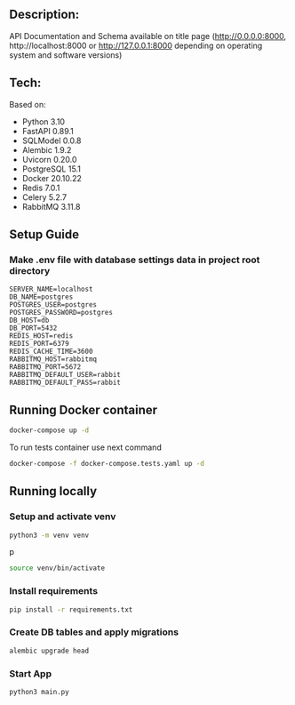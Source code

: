 ## Description:

API Documentation and Schema available on title page (http://0.0.0.0:8000, 
http://localhost:8000 or http://127.0.0.1:8000 depending on operating system 
and software versions)

## Tech:

Based on:
- Python 3.10
- FastAPI 0.89.1
- SQLModel 0.0.8
- Alembic 1.9.2
- Uvicorn 0.20.0
- PostgreSQL 15.1
- Docker 20.10.22
- Redis 7.0.1
- Celery 5.2.7
- RabbitMQ 3.11.8


## Setup Guide

### Make .env file with database settings data in project root directory

```
SERVER_NAME=localhost
DB_NAME=postgres
POSTGRES_USER=postgres
POSTGRES_PASSWORD=postgres
DB_HOST=db
DB_PORT=5432
REDIS_HOST=redis
REDIS_PORT=6379
REDIS_CACHE_TIME=3600
RABBITMQ_HOST=rabbitmq
RABBITMQ_PORT=5672
RABBITMQ_DEFAULT_USER=rabbit
RABBITMQ_DEFAULT_PASS=rabbit
```

## Running Docker container

```sh
docker-compose up -d
```
To run tests container use next command
```sh
docker-compose -f docker-compose.tests.yaml up -d
```

## Running locally

### Setup and activate venv

```sh
python3 -m venv venv
```
p
```sh
source venv/bin/activate
```

### Install requirements

```sh
pip install -r requirements.txt
```

### Create DB tables and apply migrations

```sh
alembic upgrade head
```

### Start App

```sh
python3 main.py
```

